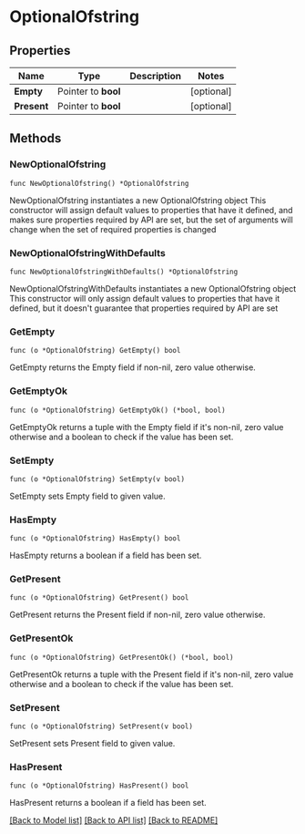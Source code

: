 # OptionalOfstring

## Properties

Name | Type | Description | Notes
------------ | ------------- | ------------- | -------------
**Empty** | Pointer to **bool** |  | [optional] 
**Present** | Pointer to **bool** |  | [optional] 

## Methods

### NewOptionalOfstring

`func NewOptionalOfstring() *OptionalOfstring`

NewOptionalOfstring instantiates a new OptionalOfstring object
This constructor will assign default values to properties that have it defined,
and makes sure properties required by API are set, but the set of arguments
will change when the set of required properties is changed

### NewOptionalOfstringWithDefaults

`func NewOptionalOfstringWithDefaults() *OptionalOfstring`

NewOptionalOfstringWithDefaults instantiates a new OptionalOfstring object
This constructor will only assign default values to properties that have it defined,
but it doesn't guarantee that properties required by API are set

### GetEmpty

`func (o *OptionalOfstring) GetEmpty() bool`

GetEmpty returns the Empty field if non-nil, zero value otherwise.

### GetEmptyOk

`func (o *OptionalOfstring) GetEmptyOk() (*bool, bool)`

GetEmptyOk returns a tuple with the Empty field if it's non-nil, zero value otherwise
and a boolean to check if the value has been set.

### SetEmpty

`func (o *OptionalOfstring) SetEmpty(v bool)`

SetEmpty sets Empty field to given value.

### HasEmpty

`func (o *OptionalOfstring) HasEmpty() bool`

HasEmpty returns a boolean if a field has been set.

### GetPresent

`func (o *OptionalOfstring) GetPresent() bool`

GetPresent returns the Present field if non-nil, zero value otherwise.

### GetPresentOk

`func (o *OptionalOfstring) GetPresentOk() (*bool, bool)`

GetPresentOk returns a tuple with the Present field if it's non-nil, zero value otherwise
and a boolean to check if the value has been set.

### SetPresent

`func (o *OptionalOfstring) SetPresent(v bool)`

SetPresent sets Present field to given value.

### HasPresent

`func (o *OptionalOfstring) HasPresent() bool`

HasPresent returns a boolean if a field has been set.


[[Back to Model list]](../README.md#documentation-for-models) [[Back to API list]](../README.md#documentation-for-api-endpoints) [[Back to README]](../README.md)


